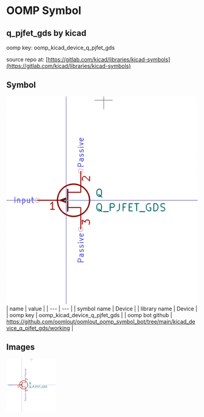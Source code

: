 # OOMP Symbol  
## q_pjfet_gds  by kicad  
  
oomp key: oomp_kicad_device_q_pjfet_gds  
  
source repo at: [https://gitlab.com/kicad/libraries/kicad-symbols](https://gitlab.com/kicad/libraries/kicad-symbols)  
## Symbol  
  
[![working.png](working_600.png)](working.png)  
| name | value | 
| --- | --- | 
| symbol name | Device | 
| library name | Device | 
| oomp key | oomp_kicad_device_q_pjfet_gds | 
| oomp bot github | https://github.com/oomlout/oomlout_oomp_symbol_bot/tree/main/kicad_device_q_pjfet_gds/working | 
## Images  
  
[![working.png](working_140.png)](working.png)  
